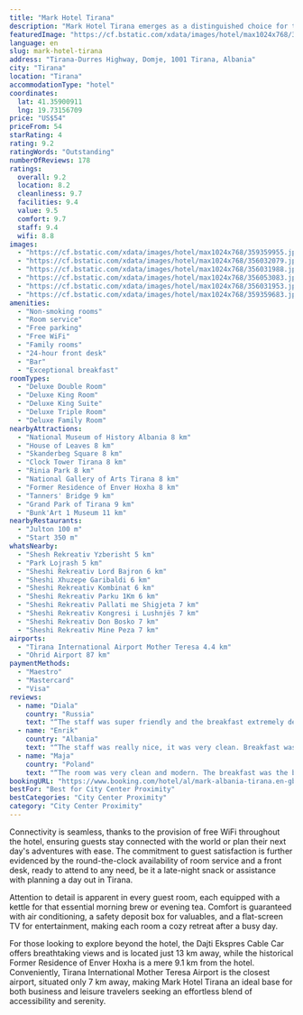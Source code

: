 ```yaml
---
title: "Mark Hotel Tirana"
description: "Mark Hotel Tirana emerges as a distinguished choice for travelers seeking both comfort and convenience in the heart of Tirana."
featuredImage: "https://cf.bstatic.com/xdata/images/hotel/max1024x768/359359955.jpg?k=027b33902416a79eb6d10d51380b73a6de4fe2275772ffc5d5217b7c2a2c00dd&o=&hp=1"
language: en
slug: mark-hotel-tirana
address: "Tirana-Durres Highway, Domje, 1001 Tirana, Albania"
city: "Tirana"
location: "Tirana"
accommodationType: "hotel"
coordinates:
  lat: 41.35900911
  lng: 19.73156709
price: "US$54"
priceFrom: 54
starRating: 4
rating: 9.2
ratingWords: "Outstanding"
numberOfReviews: 178
ratings:
  overall: 9.2
  location: 8.2
  cleanliness: 9.7
  facilities: 9.4
  value: 9.5
  comfort: 9.7
  staff: 9.4
  wifi: 8.8
images:
  - "https://cf.bstatic.com/xdata/images/hotel/max1024x768/359359955.jpg?k=027b33902416a79eb6d10d51380b73a6de4fe2275772ffc5d5217b7c2a2c00dd&o=&hp=1"
  - "https://cf.bstatic.com/xdata/images/hotel/max1024x768/356032079.jpg?k=24c24059eda85a6f5d16e980930092126aafc10f01964f4c9a32c695a9598430&o=&hp=1"
  - "https://cf.bstatic.com/xdata/images/hotel/max1024x768/356031988.jpg?k=f7bfcbddd43629a79fdc0c6da19283aace5e7a2afe28342ccc7a3c276d53c336&o=&hp=1"
  - "https://cf.bstatic.com/xdata/images/hotel/max1024x768/356053083.jpg?k=e27b321eacf7c750aad4e9f980bd8ffb905370f43eee33056cf34f21944f6cab&o=&hp=1"
  - "https://cf.bstatic.com/xdata/images/hotel/max1024x768/356031953.jpg?k=4a0204a30f1450384cb9867bd7ef01fffcab1b60a7271d8cad6c76c8d06aefe6&o=&hp=1"
  - "https://cf.bstatic.com/xdata/images/hotel/max1024x768/359359683.jpg?k=7c7974831c636d6213f511df3c4035c28f5c2c26007c1d5ef0b352f25e82c540&o=&hp=1"
amenities:
  - "Non-smoking rooms"
  - "Room service"
  - "Free parking"
  - "Free WiFi"
  - "Family rooms"
  - "24-hour front desk"
  - "Bar"
  - "Exceptional breakfast"
roomTypes:
  - "Deluxe Double Room"
  - "Deluxe King Room"
  - "Deluxe King Suite"
  - "Deluxe Triple Room"
  - "Deluxe Family Room"
nearbyAttractions:
  - "National Museum of History Albania 8 km"
  - "House of Leaves 8 km"
  - "Skanderbeg Square 8 km"
  - "Clock Tower Tirana 8 km"
  - "Rinia Park 8 km"
  - "National Gallery of Arts Tirana 8 km"
  - "Former Residence of Enver Hoxha 8 km"
  - "Tanners' Bridge 9 km"
  - "Grand Park of Tirana 9 km"
  - "Bunk'Art 1 Museum 11 km"
nearbyRestaurants:
  - "Julton 100 m"
  - "Start 350 m"
whatsNearby:
  - "Shesh Rekreativ Yzberisht 5 km"
  - "Park Lojrash 5 km"
  - "Sheshi Rekreativ Lord Bajron 6 km"
  - "Sheshi Xhuzepe Garibaldi 6 km"
  - "Sheshi Rekreativ Kombinat 6 km"
  - "Sheshi Rekreativ Parku 1Km 6 km"
  - "Sheshi Rekreativ Pallati me Shigjeta 7 km"
  - "Sheshi Rekreativ Kongresi i Lushnjës 7 km"
  - "Sheshi Rekreativ Don Bosko 7 km"
  - "Sheshi Rekreativ Mine Peza 7 km"
airports:
  - "Tirana International Airport Mother Teresa 4.4 km"
  - "Ohrid Airport 87 km"
paymentMethods:
  - "Maestro"
  - "Mastercard"
  - "Visa"
reviews:
  - name: "Diala"
    country: "Russia"
    text: "“The staff was super friendly and the breakfast extremely delicious. The hotel is easy accessible fromthe airport and the city center per taxi.”"
  - name: "Enrik"
    country: "Albania"
    text: "“The staff was really nice, it was very clean. Breakfast was sooo delicious.”"
  - name: "Maja"
    country: "Poland"
    text: "“The room was very clean and modern. The breakfast was the best in Albania. We stay there just right after arrival. Perfect!”"
bookingURL: "https://www.booking.com/hotel/al/mark-albania-tirana.en-gb.html?aid=8035640"
bestFor: "Best for City Center Proximity"
bestCategories: "City Center Proximity"
category: "City Center Proximity"
---
```


Connectivity is seamless, thanks to the provision of free WiFi throughout the hotel, ensuring guests stay connected with the world or plan their next day's adventures with ease. The commitment to guest satisfaction is further evidenced by the round-the-clock availability of room service and a front desk, ready to attend to any need, be it a late-night snack or assistance with planning a day out in Tirana.

Attention to detail is apparent in every guest room, each equipped with a kettle for that essential morning brew or evening tea. Comfort is guaranteed with air conditioning, a safety deposit box for valuables, and a flat-screen TV for entertainment, making each room a cozy retreat after a busy day.

For those looking to explore beyond the hotel, the Dajti Ekspres Cable Car offers breathtaking views and is located just 13 km away, while the historical Former Residence of Enver Hoxha is a mere 9.1 km from the hotel. Conveniently, Tirana International Mother Teresa Airport is the closest airport, situated only 7 km away, making Mark Hotel Tirana an ideal base for both business and leisure travelers seeking an effortless blend of accessibility and serenity.